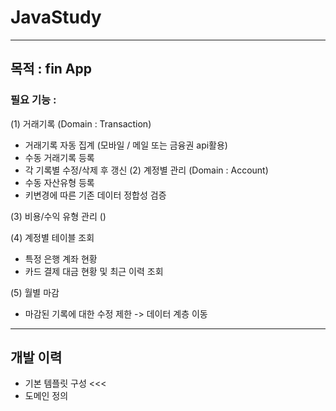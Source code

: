 # JavaStudy

--- 
## 목적 : fin App

### 필요 기능 : 
(1) 거래기록 (Domain : Transaction)
  - 거래기록 자동 집계 (모바일 / 메일 또는 금융권 api활용)
  - 수동 거래기록 등록
  - 각 기록별 수정/삭제 후 갱신
(2) 계정별 관리 (Domain : Account)
  - 수동 자산유형 등록
  - 키변경에 따른 기존 데이터 정합성 검증
  
(3) 비용/수익 유형 관리 ()

(4) 계정별 테이블 조회
  - 특정 은행 계좌 현황
  - 카드 결제 대금 현황 및 최근 이력 조회
  
(5) 월별 마감 
- 마감된 기록에 대한 수정 제한 -> 데이터 계층 이동


---
## 개발 이력
- 기본 템플릿 구성   <<< 
- 도메인 정의
